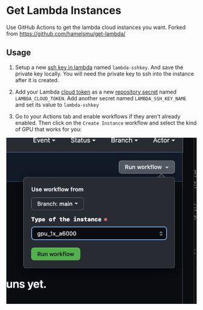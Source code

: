 # Get Lambda Instances

Use GitHub Actions to get the lambda cloud instances you want. Forked from https://github.com/hamelsmu/get-lambda/


## Usage

1. Setup a new [ssh key in lambda](https://cloud.lambdalabs.com/ssh-keys) named `lambda-sshkey`.  And save the private key locally. You will need the private key to ssh into the instance after it is created.

2. Add your Lambda [cloud token](https://cloud.lambdalabs.com/api-keys) as a new [repository secret](https://docs.github.com/en/actions/security-guides/encrypted-secrets) named `LAMBDA_CLOUD_TOKEN`. Add another secret named `LAMBDA_SSH_KEY_NAME` and set its value to `lambda-sshkey`

3. Go to your Actions tab and enable workflows if they aren't already enabled.  Then click on the `Create Instance` workflow and select the kind of GPU that works for you:

![](actions.png)


